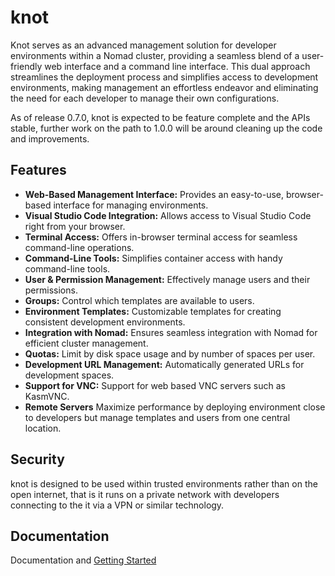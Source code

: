 # knot

Knot serves as an advanced management solution for developer environments within a Nomad cluster, providing a seamless blend of a user-friendly web interface and a command line interface. This dual approach streamlines the deployment process and simplifies access to development environments, making management an effortless endeavor and eliminating the need for each developer to manage their own configurations.

As of release 0.7.0, knot is expected to be feature complete and the APIs stable, further work on the path to 1.0.0 will be around cleaning up the code and improvements.

## Features

- **Web-Based Management Interface:** Provides an easy-to-use, browser-based interface for managing environments.
- **Visual Studio Code Integration:** Allows access to Visual Studio Code right from your browser.
- **Terminal Access:** Offers in-browser terminal access for seamless command-line operations.
- **Command-Line Tools:** Simplifies container access with handy command-line tools.
- **User & Permission Management:** Effectively manage users and their permissions.
- **Groups:** Control which templates are available to users.
- **Environment Templates:** Customizable templates for creating consistent development environments.
- **Integration with Nomad:** Ensures seamless integration with Nomad for efficient cluster management.
- **Quotas:** Limit by disk space usage and by number of spaces per user.
- **Development URL Management:** Automatically generated URLs for development spaces.
- **Support for VNC:** Support for web based VNC servers such as KasmVNC.
- **Remote Servers** Maximize performance by deploying environment close to developers but manage templates and users from one central location.

## Security

knot is designed to be used within trusted environments rather than on the open internet, that is it runs on a private network with developers connecting to the it via a VPN or similar technology.

## Documentation

Documentation and [Getting Started](https://getknot.dev/docs/install/)
